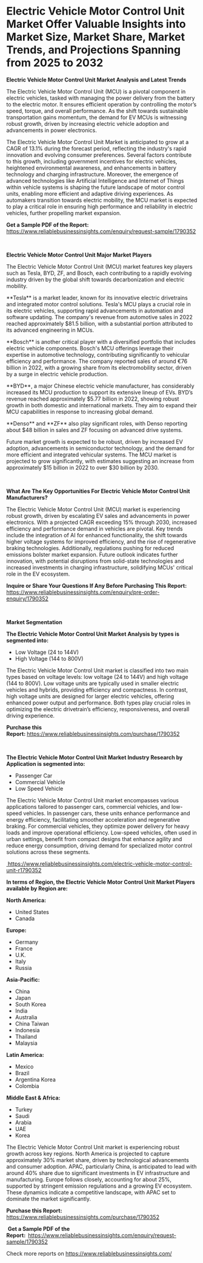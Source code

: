 <p><h1>Electric Vehicle Motor Control Unit Market Offer Valuable Insights into Market Size, Market Share, Market Trends, and Projections Spanning from 2025 to 2032</h1></p><p><strong>Electric Vehicle Motor Control Unit Market Analysis and Latest Trends</strong></p>
<p><p>The Electric Vehicle Motor Control Unit (MCU) is a pivotal component in electric vehicles, tasked with managing the power delivery from the battery to the electric motor. It ensures efficient operation by controlling the motor’s speed, torque, and overall performance. As the shift towards sustainable transportation gains momentum, the demand for EV MCUs is witnessing robust growth, driven by increasing electric vehicle adoption and advancements in power electronics.</p><p>The Electric Vehicle Motor Control Unit Market is anticipated to grow at a CAGR of 13.1% during the forecast period, reflecting the industry's rapid innovation and evolving consumer preferences. Several factors contribute to this growth, including government incentives for electric vehicles, heightened environmental awareness, and enhancements in battery technology and charging infrastructure. Moreover, the emergence of advanced technologies like Artificial Intelligence and Internet of Things within vehicle systems is shaping the future landscape of motor control units, enabling more efficient and adaptive driving experiences. As automakers transition towards electric mobility, the MCU market is expected to play a critical role in ensuring high performance and reliability in electric vehicles, further propelling market expansion.</p></p>
<p><strong>Get a Sample PDF of the Report:&nbsp;</strong> <a href="https://www.reliablebusinessinsights.com/enquiry/request-sample/1790352?utm_campaign=3350&utm_medium=2&utm_source=Github&utm_content=ia&utm_term=30032025&utm_id=electric-vehicle-motor-control-unit">https://www.reliablebusinessinsights.com/enquiry/request-sample/1790352</a></p>
<p>&nbsp;</p>
<p><strong>Electric Vehicle Motor Control Unit Major Market Players</strong></p>
<p><p>The Electric Vehicle Motor Control Unit (MCU) market features key players such as Tesla, BYD, ZF, and Bosch, each contributing to a rapidly evolving industry driven by the global shift towards decarbonization and electric mobility.</p><p>**Tesla** is a market leader, known for its innovative electric drivetrains and integrated motor control solutions. Tesla's MCU plays a crucial role in its electric vehicles, supporting rapid advancements in automation and software updating. The company's revenue from automotive sales in 2022 reached approximately $81.5 billion, with a substantial portion attributed to its advanced engineering in MCUs.</p><p>**Bosch** is another critical player with a diversified portfolio that includes electric vehicle components. Bosch's MCU offerings leverage their expertise in automotive technology, contributing significantly to vehicular efficiency and performance. The company reported sales of around €76 billion in 2022, with a growing share from its electromobility sector, driven by a surge in electric vehicle production.</p><p>**BYD**, a major Chinese electric vehicle manufacturer, has considerably increased its MCU production to support its extensive lineup of EVs. BYD’s revenue reached approximately $5.77 billion in 2022, showing robust growth in both domestic and international markets. They aim to expand their MCU capabilities in response to increasing global demand.</p><p>**Denso** and **ZF** also play significant roles, with Denso reporting about $48 billion in sales and ZF focusing on advanced drive systems. </p><p>Future market growth is expected to be robust, driven by increased EV adoption, advancements in semiconductor technology, and the demand for more efficient and integrated vehicular systems. The MCU market is projected to grow significantly, with estimates suggesting an increase from approximately $15 billion in 2022 to over $30 billion by 2030.</p></p>
<p>&nbsp;</p>
<p><strong>What Are The Key Opportunities For Electric Vehicle Motor Control Unit Manufacturers?</strong></p>
<p><p>The Electric Vehicle Motor Control Unit (MCU) market is experiencing robust growth, driven by escalating EV sales and advancements in power electronics. With a projected CAGR exceeding 15% through 2030, increased efficiency and performance demand in vehicles are pivotal. Key trends include the integration of AI for enhanced functionality, the shift towards higher voltage systems for improved efficiency, and the rise of regenerative braking technologies. Additionally, regulations pushing for reduced emissions bolster market expansion. Future outlook indicates further innovation, with potential disruptions from solid-state technologies and increased investments in charging infrastructure, solidifying MCUs' critical role in the EV ecosystem.</p></p>
<p><strong>Inquire or Share Your Questions If Any Before Purchasing This Report:</strong> <a href="https://www.reliablebusinessinsights.com/enquiry/pre-order-enquiry/1790352?utm_campaign=3350&utm_medium=2&utm_source=Github&utm_content=ia&utm_term=30032025&utm_id=electric-vehicle-motor-control-unit">https://www.reliablebusinessinsights.com/enquiry/pre-order-enquiry/1790352</a></p>
<p>&nbsp;</p>
<p><strong>Market Segmentation</strong></p>
<p><strong>The Electric Vehicle Motor Control Unit Market Analysis by types is segmented into:</strong></p>
<p><ul><li>Low Voltage (24 to 144V)</li><li>High Voltage (144 to 800V)</li></ul></p>
<p><p>The Electric Vehicle Motor Control Unit market is classified into two main types based on voltage levels: low voltage (24 to 144V) and high voltage (144 to 800V). Low voltage units are typically used in smaller electric vehicles and hybrids, providing efficiency and compactness. In contrast, high voltage units are designed for larger electric vehicles, offering enhanced power output and performance. Both types play crucial roles in optimizing the electric drivetrain’s efficiency, responsiveness, and overall driving experience.</p></p>
<p><strong>Purchase this Report:&nbsp;</strong><a href="https://www.reliablebusinessinsights.com/purchase/1790352?utm_campaign=3350&utm_medium=2&utm_source=Github&utm_content=ia&utm_term=30032025&utm_id=electric-vehicle-motor-control-unit">https://www.reliablebusinessinsights.com/purchase/1790352</a></p>
<p>&nbsp;</p>
<p><strong>The Electric Vehicle Motor Control Unit Market Industry Research by Application is segmented into:</strong></p>
<p><ul><li>Passenger Car</li><li>Commercial Vehicle</li><li>Low Speed Vehicle</li></ul></p>
<p><p>The Electric Vehicle Motor Control Unit market encompasses various applications tailored to passenger cars, commercial vehicles, and low-speed vehicles. In passenger cars, these units enhance performance and energy efficiency, facilitating smoother acceleration and regenerative braking. For commercial vehicles, they optimize power delivery for heavy loads and improve operational efficiency. Low-speed vehicles, often used in urban settings, benefit from compact designs that enhance agility and reduce energy consumption, driving demand for specialized motor control solutions across these segments.</p></p>
<p><a href="https://www.reliablebusinessinsights.com/electric-vehicle-motor-control-unit-r1790352?utm_campaign=3350&utm_medium=2&utm_source=Github&utm_content=ia&utm_term=30032025&utm_id=electric-vehicle-motor-control-unit">&nbsp;https://www.reliablebusinessinsights.com/electric-vehicle-motor-control-unit-r1790352</a></p>
<p><strong>In terms of Region, the Electric Vehicle Motor Control Unit Market Players available by Region are:</strong></p>
<p>
    <p> <strong> North America: </strong>
        <ul>
            <li>United States</li>
            <li>Canada</li>
        </ul>
        </p> 
    <p> <strong> Europe: </strong>
        <ul>
            <li>Germany</li>
            <li>France</li>
            <li>U.K.</li>
            <li>Italy</li>
            <li>Russia</li>
        </ul>
        </p> 
    <p> <strong> Asia-Pacific: </strong>
        <ul>
            <li>China</li>
            <li>Japan</li>
            <li>South Korea</li>
            <li>India</li>
            <li>Australia</li>
            <li>China Taiwan</li>
            <li>Indonesia</li>
            <li>Thailand</li>
            <li>Malaysia</li>
        </ul>
        </p> 
    <p> <strong> Latin America: </strong>
        <ul>
            <li>Mexico</li>
            <li>Brazil</li>
            <li>Argentina Korea</li>
            <li>Colombia</li>
        </ul>
        </p> 
    <p> <strong> Middle East & Africa: </strong>
        <ul>
            <li>Turkey</li>
            <li>Saudi</li>
            <li>Arabia</li>
            <li>UAE</li>
            <li>Korea</li>
        </ul>
    </p>
    </p>
<p><p>The Electric Vehicle Motor Control Unit market is experiencing robust growth across key regions. North America is projected to capture approximately 30% market share, driven by technological advancements and consumer adoption. APAC, particularly China, is anticipated to lead with around 40% share due to significant investments in EV infrastructure and manufacturing. Europe follows closely, accounting for about 25%, supported by stringent emission regulations and a growing EV ecosystem. These dynamics indicate a competitive landscape, with APAC set to dominate the market significantly.</p></p>
<p><strong>Purchase this Report: </strong><a href="https://www.reliablebusinessinsights.com/purchase/1790352?utm_campaign=3350&utm_medium=2&utm_source=Github&utm_content=ia&utm_term=30032025&utm_id=electric-vehicle-motor-control-unit">https://www.reliablebusinessinsights.com/purchase/1790352</a></p>
<p>&nbsp;<strong>Get a Sample PDF of the Report:&nbsp;&nbsp;</strong><a href="https://www.reliablebusinessinsights.com/enquiry/request-sample/1790352?utm_campaign=3350&utm_medium=2&utm_source=Github&utm_content=ia&utm_term=30032025&utm_id=electric-vehicle-motor-control-unit">https://www.reliablebusinessinsights.com/enquiry/request-sample/1790352</a></p>
<p><strong></strong></p>
<p>Check more reports on <a href="https://www.reliablebusinessinsights.com/?utm_campaign=3350&utm_medium=2&utm_source=Github&utm_content=ia&utm_term=30032025&utm_id=electric-vehicle-motor-control-unit">https://www.reliablebusinessinsights.com/</a></p>